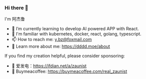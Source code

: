 ### Hi there 👋

I'm 阿杰鲁

- 🌱 I’m currently learning to develop AI powered APP with React.
- 👯 I'm familiar with kubernetes, docker, react, golang, typescript.
- 📫 How to reach me: y.bz@foxmail.com
- 📸 Learn more about me: https://dddd.moe/about

If you find my creation helpful, please consider sponsoring:

- 🥤 爱发电：https://ifdian.net/a/zaunist
- 🍮 Buymeacoffee: https://buymeacoffee.com/real_zaunist
  
<!--
**zaunist/zaunist** is a ✨ _special_ ✨ repository because its `README.md` (this file) appears on your GitHub profile.

Here are some ideas to get you started:

- 🔭 I’m currently working on ...
- 🌱 I’m currently learning ...
- 👯 I’m looking to collaborate on ...
- 🤔 I’m looking for help with ...
- 💬 Ask me about ...
- 📫 How to reach me: ...
- 😄 Pronouns: ...
- ⚡ Fun fact: ...
-->
